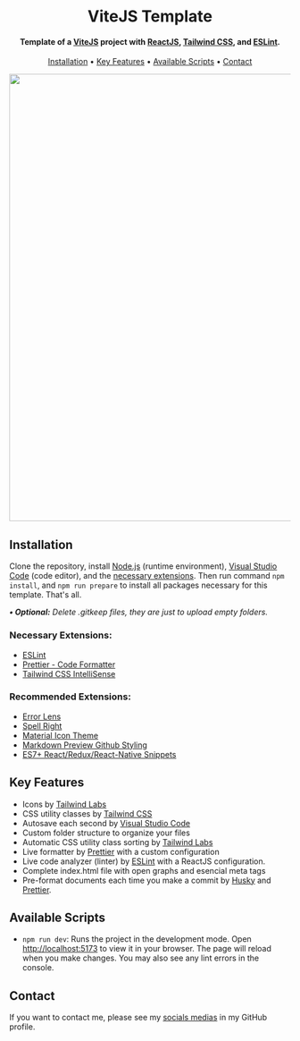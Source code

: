 <h1 align="center">
    ViteJS Template
</h1>

<h4 align="center">
    Template of a <a href="https://vitejs.dev/" target="_blank">ViteJS<a> project with <a href="https://reactjs.org/" target="_blank">ReactJS<a>, <a href="https://tailwindcss.com/" target="_blank">Tailwind CSS<a>, and <a href="https://eslint.org/" target="_blank">ESLint<a>.
</h4>

<p align="center">
    <a href="#----installation">Installation</a> •
    <a href="#----key-features">Key Features</a> •
    <a href="#----available-scripts">Available Scripts</a> •
    <a href="#----contact">Contact</a>
</p>

<p align="center">
    <img src="https://user-images.githubusercontent.com/88015479/229431617-fec3be3b-a460-4557-8a31-60bc3c8512a2.png" width="800">
</p>

<h2>
    Installation
</h2>
<p>
    Clone the repository, install <a href="https://nodejs.org/es/" target="_blank">Node.js</a> (runtime environment), <a href="https://code.visualstudio.com/" target="_blank">Visual Studio Code</a> (code editor), and the <a href="#----necessary-extensions">necessary extensions</a>. Then run command <code>npm install</code>, and <code>npm run prepare</code> to install all packages necessary for this template. That's all.
</p>

<p>
    <i>
        <strong>• Optional:</strong>
        Delete .gitkeep files, they are just to upload empty folders.
    </i>
</p>

<h3>
    Necessary Extensions:
</h3>
<p>
    <ul>
        <li>
            <a href="https://marketplace.visualstudio.com/items?itemName=dbaeumer.vscode-eslint" target="_blank">ESLint</a>
        </li>
        <li>
            <a href="https://marketplace.visualstudio.com/items?itemName=esbenp.prettier-vscode" target="_blank">Prettier - Code Formatter</a>
        </li>
        <li>
            <a href="https://marketplace.visualstudio.com/items?itemName=bradlc.vscode-tailwindcss" target="_blank">Tailwind CSS IntelliSense</a>
        </li>
    </ul>
</p>

<h3>
    Recommended Extensions:
</h3>
<p>
    <ul>
        <li>
            <a href="https://marketplace.visualstudio.com/items?itemName=usernamehw.errorlens" target="_blank">Error Lens</a>
        </li>
        <li>
            <a href="https://marketplace.visualstudio.com/items?itemName=ban.spellright" target="_blank">Spell Right</a>
        </li>
        <li>
            <a href="https://marketplace.visualstudio.com/items?itemName=PKief.material-icon-theme" target="_blank">Material Icon Theme</a>
        </li>
        <li>
            <a href="https://marketplace.visualstudio.com/items?itemName=bierner.markdown-preview-github-styles" target="_blank">Markdown Preview Github Styling</a>
        </li>
        <li>
            <a href="https://marketplace.visualstudio.com/items?itemName=dsznajder.es7-react-js-snippets" target="_blank">ES7+ React/Redux/React-Native Snippets</a>
        </li>
    </ul>
</p>

<h2>
    Key Features
</h2>
<p>
    <ul>
        <li>
            Icons by <a href="https://github.com/tailwindlabs/heroicons" target="_blank">Tailwind Labs</a>
        </li>
        <li>
            CSS utility classes by <a href="https://tailwindcss.com/" target="_blank">Tailwind CSS</a>
        </li>
        <li>
            Autosave each second by <a href="https://code.visualstudio.com/" target="_blank">Visual Studio Code</a>
        </li>
        <li>
            Custom folder structure to organize your files
        </li>
        <li>
            Automatic CSS utility class sorting by <a href="https://github.com/tailwindlabs/prettier-plugin-tailwindcss" target="_blank">Tailwind Labs</a>
        </li>
        <li>
            Live formatter by <a href="https://prettier.io/" target="_blank">Prettier</a> with a custom configuration
        </li>
        <li>
            Live code analyzer (linter) by <a href="https://eslint.org/" target="_blank">ESLint</a> with a ReactJS configuration.
        </li>
        <li>
            Complete index.html file with open graphs and esencial meta tags
        </li>
        <li>
            Pre-format documents each time you make a commit by <a href="https://github.com/typicode/husky" target="_blank">Husky</a> and <a href="https://prettier.io/" target="_blank">Prettier</a>.
        </li>
    </ul>
</p>

<h2>
    Available Scripts
</h2>
<p>
    <ul>
        <li>
            <code>npm run dev</code>: Runs the project in the development mode. Open <a href="http://localhost:5173" target="_blank">http://localhost:5173</a> to view it in your browser. The page will reload when you make changes. You may also see any lint errors in the console.
        </li>
    </ul>
</p>

<h2>
    Contact
</h1>
<p>
    If you want to contact me, please see my <a href="https://github.com/hozlucas28" target="_blank">socials medias</a> in my GitHub profile.
</p>
